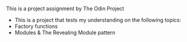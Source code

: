 This is a project assignment by The Odin Project

- This is a project that tests my understanding on the following topics:
- Factory functions
- Modules & The Revealing Module pattern
